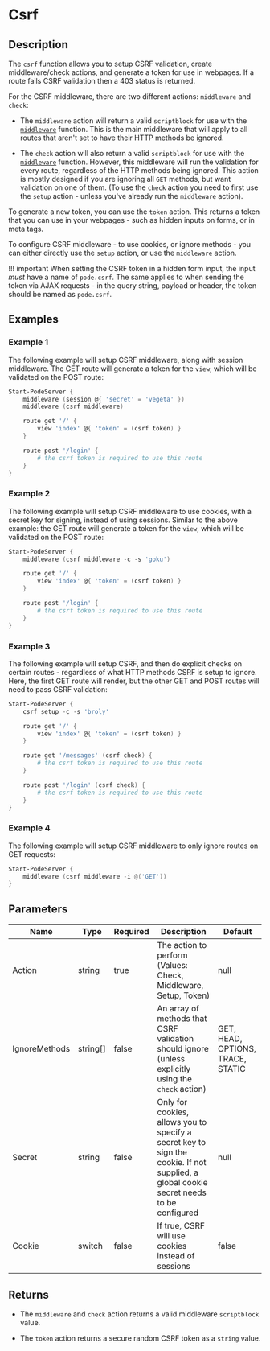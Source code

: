 # Csrf

## Description

The `csrf` function allows you to setup CSRF validation, create middleware/check actions, and generate a token for use in webpages. If a route fails CSRF validation then a 403 status is returned.

For the CSRF middleware, there are two different actions: `middleware` and `check`:

* The `middleware` action will return a valid `scriptblock` for use with the [`middleware`](../../Core/Middleware) function. This is the main middleware that will apply to all routes that aren't set to have their HTTP methods be ignored.

* The `check` action will also return a valid `scriptblock` for use with the [`middleware`](../../Core/Middleware) function. However, this middleware will run the validation for every route, regardless of the HTTP methods being ignored. This action is mostly designed if you are ignoring all `GET` methods, but want validation on one of them. (To use the `check` action you need to first use the `setup` action - unless you've already run the `middleware` action).

To generate a new token, you can use the `token` action. This returns a token that you can use in your webpages - such as hidden inputs on forms, or in meta tags.

To configure CSRF middleware - to use cookies, or ignore methods - you can either directly use the `setup` action, or use the `middleware` action.

!!! important
    When setting the CSRF token in a hidden form input, the input *must* have a name of `pode.csrf`. The same applies to when sending the token via AJAX requests - in the query string, payload or header, the token should be named as `pode.csrf`.

## Examples

### Example 1

The following example will setup CSRF middleware, along with session middleware. The GET route will generate a token for the `view`, which will be validated on the POST route:

```powershell
Start-PodeServer {
    middleware (session @{ 'secret' = 'vegeta' })
    middleware (csrf middleware)

    route get '/' {
        view 'index' @{ 'token' = (csrf token) }
    }

    route post '/login' {
        # the csrf token is required to use this route
    }
}
```

### Example 2

The following example will setup CSRF middleware to use cookies, with a secret key for signing, instead of using sessions. Similar to the above example: the GET route will generate a token for the `view`, which will be validated on the POST route:

```powershell
Start-PodeServer {
    middleware (csrf middleware -c -s 'goku')

    route get '/' {
        view 'index' @{ 'token' = (csrf token) }
    }

    route post '/login' {
        # the csrf token is required to use this route
    }
}
```

### Example 3

The following example will setup CSRF, and then do explicit checks on certain routes - regardless of what HTTP methods CSRF is setup to ignore. Here, the first GET route will render, but the other GET and POST routes will need to pass CSRF validation:

```powershell
Start-PodeServer {
    csrf setup -c -s 'broly'

    route get '/' {
        view 'index' @{ 'token' = (csrf token) }
    }

    route get '/messages' (csrf check) {
        # the csrf token is required to use this route
    }

    route post '/login' (csrf check) {
        # the csrf token is required to use this route
    }
}
```

### Example 4

The following example will setup CSRF middleware to only ignore routes on GET requests:

```powershell
Start-PodeServer {
    middleware (csrf middleware -i @('GET'))
}
```

## Parameters

| Name | Type | Required | Description | Default |
| ---- | ---- | -------- | ----------- | ------- |
| Action | string | true | The action to perform (Values: Check, Middleware, Setup, Token) | null |
| IgnoreMethods | string[] | false | An array of methods that CSRF validation should ignore (unless explicitly using the `check` action) | GET, HEAD, OPTIONS, TRACE, STATIC |
| Secret | string | false | Only for cookies, allows you to specify a secret key to sign the cookie. If not supplied, a global cookie secret needs to be configured | null |
| Cookie | switch | false | If true, CSRF will use cookies instead of sessions | false |

## Returns

* The `middleware` and `check` action returns a valid middleware `scriptblock` value.

* The `token` action returns a secure random CSRF token as a `string` value.